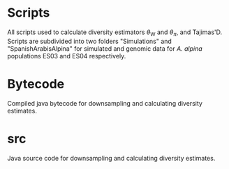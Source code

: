 
# Scripts

All scripts used to calculate diversity estimators $\theta$<sub>W</sub> and $\theta$<sub>$\pi$</sub>, and Tajimas'D. Scripts are subdivided into two folders "Simulations" and "SpanishArabisAlpina" for simulated and genomic data for *A. alpina* populations ES03 and ES04 respectively. 

# Bytecode
Compiled java bytecode for downsampling and calculating diversity estimates.

# src
Java source code  for downsampling and calculating diversity estimates.
